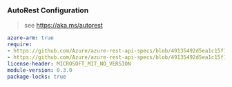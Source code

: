 ### AutoRest Configuration

> see https://aka.ms/autorest

``` yaml
azure-arm: true
require:
- https://github.com/Azure/azure-rest-api-specs/blob/49135492d5ea1c15f1ba53813c4be8cb2109c416/specification/resources/resource-manager/readme.md
- https://github.com/Azure/azure-rest-api-specs/blob/49135492d5ea1c15f1ba53813c4be8cb2109c416/specification/resources/resource-manager/readme.go.md
license-header: MICROSOFT_MIT_NO_VERSION
module-version: 0.3.0
package-locks: true
```